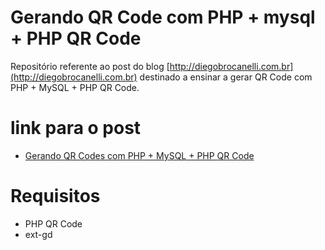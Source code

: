 # Gerando QR Code com PHP + mysql + PHP QR Code

Repositório referente ao post do blog [http://diegobrocanelli.com.br](http://diegobrocanelli.com.br) destinado a ensinar a gerar QR Code com PHP + MySQL + PHP QR Code.

# link para o post
- [Gerando QR Codes com PHP + MySQL + PHP QR Code](http://www.diegobrocanelli.com.br/php/gerando-qr-codes-com-php-mysql-php-qr-code/)

# Requisitos

- PHP QR Code
- ext-gd 